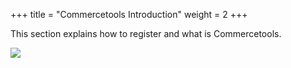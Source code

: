 +++
title = "Commercetools Introduction"
weight = 2
+++

This section explains how to register and what is Commercetools.

![](/images/additional/1.png)

